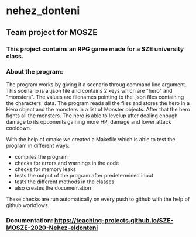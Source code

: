 # nehez_donteni
## Team project for MOSZE
### This project contains an RPG game made for a SZE university class.

### About the program:

The program works by giving it a scenario throug command line argument. This scenario is a .json file and contains 2 keys which are "hero" and "monsters". The values are filenames pointing to the .json files containing the characters' data. The program reads all the files and stores the hero in a Hero object and the monsters in a list of Monster objects. After that the hero fights all the monsters. The hero is able to levelup after dealing enough damage to its opponents gaining more HP, damage and lower attack cooldown.

With the help of cmake we created a Makefile which is able to test the program in different ways:
- compiles the program
- checks for errors and warnings in the code
- checks for memory leaks
- tests the output of the program after predetermined input
- tests the different methods in the classes
- also creates the documentation

These checks are run automatically on every push to github with the help of github workflows. 

### Documentation: https://teaching-projects.github.io/SZE-MOSZE-2020-Nehez-eldonteni